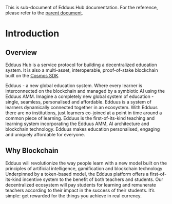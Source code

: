 This is sub-document of Edduus Hub documentation. For the reference, please refer to the [parent document](README.md).

# Introduction

## Overview

Edduus Hub is a service protocol for building a decentralized education system. It is also a multi-asset, interoperable, proof-of-stake blockchain built on the [Cosmos SDK](http://cosmos.network/).

Edduus - a new global education system. Where every learner is interconnected on the blockchain and managed by a symbiotic AI using the Edduus AMM. Imagine a completely new global system of education - single, seamless, personalised and affordable. Edduus is a system of learners dynamically connected together in an ecosystem. With Edduus there are no institutions, just learners co-joined at a point in time around a common piece of learning. Edduus is the first-of-its-kind teaching and learning system incorporating the Edduus AMM, AI architecture and blockchain technology. Edduus makes education personalised, engaging and uniquely affordable for everyone.

## Why Blockchain

Edduus will revolutionize the way people learn with a new model built on the principles of artificial intelligence, gamification and blockchain technology Underpinned by a token-based model, the Edduus platform offers a first-of-its-kind incentive system to the benefit of both teachers and students. Our decentralized ecosystem will pay students for learning and remunerate teachers according to their impact in the success of their students. It’s simple: get rewarded for the things you achieve in real currency.
